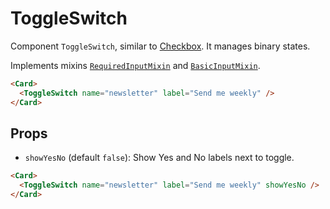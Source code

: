 <script setup>
import ToggleSwitch from '../../../lib/components/form/ToggleSwitch.vue'
import Form from '../../../lib/components/form/Form.vue'
import Card from '../../../lib/components/info/Card.vue'
</script>

# ToggleSwitch

Component `ToggleSwitch`, similar to [Checkbox](/components/form/checkbox). It manages binary states.

Implements mixins [`RequiredInputMixin`](/components/form/required-input-mixin) and [`BasicInputMixin`](/components/form/basic-input-mixin).

<Card>
  <ToggleSwitch name="newsletter" label="Send me weekly" />
</Card>

```html
<Card>
  <ToggleSwitch name="newsletter" label="Send me weekly" />
</Card>
```

<div class="mb-xs-8" />

## Props

- `showYesNo` (default `false`): Show Yes and No labels next to toggle.

<Card>
  <ToggleSwitch name="newsletter" label="Send me weekly" showYesNo />
</Card>

```html
<Card>
  <ToggleSwitch name="newsletter" label="Send me weekly" showYesNo />
</Card>
```

<div class="mb-xs-8" />
